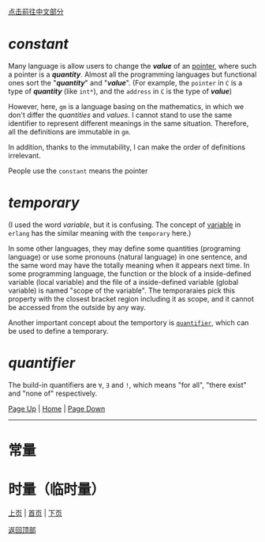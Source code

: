 [点击前往中文部分](#常量)

# *constant*

Many language is allow users to change the ***value*** of an [pointer](2#pointer), where such a pointer is a ***quantity***. Almost all the programming languages but functional ones sort the "***quantity***" and "***value***". (For example, the `pointer` in `C` is a type of ***quantity*** (like `int*`), and the `address` in `C` is the type of ***value***)

However, here, `gm` is a language basing on the mathematics, in which we don't differ the *quantities* and *values*. I cannot stand to use the same identifier to represent different meanings in the same situation. Therefore, all the definitions are immutable in `gm`. 

In addition, thanks to the immutability, I can make the order of definitions irrelevant. 

People use the `constant` means the pointer 

# *temporary*

(I used the word *variable*, but it is confusing. The concept of [variable]() in `erlang` has the similar meaning with the `temporary` here.)

In some other languages, they may define some quantities (programing language) or use some pronouns (natural language) in one sentence, and the same word may have the totally meaning when it appears next time. In some programming language, the function or the block of a inside-defined variable (local variable) and the file of a inside-defined variable (global variable) is named "scope of the variable". The temporaraies pick this property with the closest bracket region including it as scope, and it cannot be accessed from the outside by any way.

Another important concept about the temportory is [`quantifier`](#quantifier), which can be used to define a temporary.

# *quantifier*

The build-in quantifiers are `∀`, `∃` and `!`, which means "for all", "there exist" and "none of" respectively.

[Page Up](2) | [Home](Home#content-----目录) | [Page Down](4)

---

# 常量

# 时量（临时量）

[上页](2) | [首页](Home#content-----目录) | [下页](4)

[返回顶部](#)